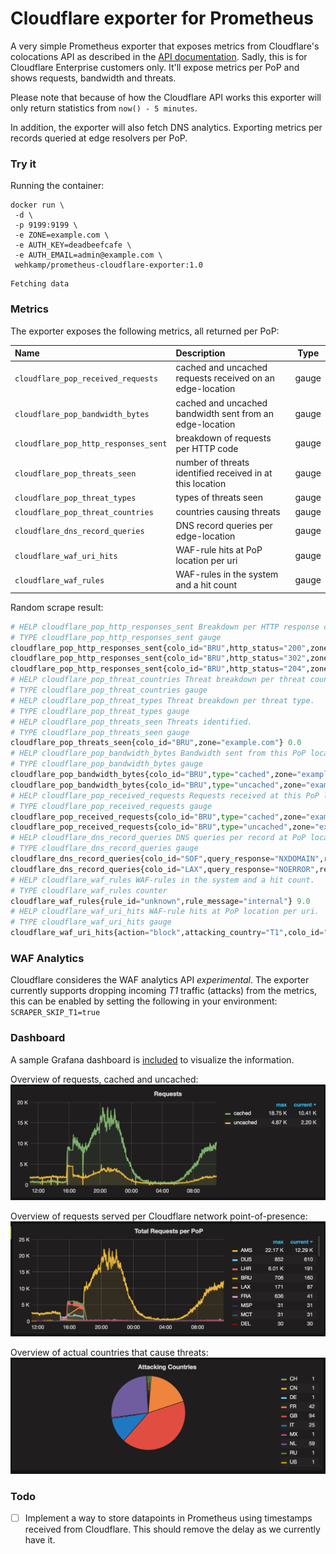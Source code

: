 # Cloudflare exporter for Prometheus

A very simple Prometheus exporter that exposes metrics from Cloudflare's colocations API as described in the [API documentation](https://api.cloudflare.com/#zone-analytics-analytics-by-co-locations). Sadly, this is for Cloudflare Enterprise customers only.
It'll expose metrics per PoP and shows requests, bandwidth and threats.

Please note that because of how the Cloudflare API works this exporter will only return statistics from `now() - 5 minutes`.

In addition, the exporter will also fetch DNS analytics. Exporting metrics per records queried at edge resolvers per PoP.

### Try it

Running the container:

```
docker run \
 -d \
 -p 9199:9199 \
 -e ZONE=example.com \
 -e AUTH_KEY=deadbeefcafe \
 -e AUTH_EMAIL=admin@example.com \
 wehkamp/prometheus-cloudflare-exporter:1.0
```
```
Fetching data
```

### Metrics
The exporter exposes the following metrics, all returned per PoP:

| Name                                 | Description                                               |  Type |
|:-------------------------------------|:----------------------------------------------------------|:-----:|
| `cloudflare_pop_received_requests`   | cached and uncached requests received on an edge-location | gauge |
| `cloudflare_pop_bandwidth_bytes`     | cached and uncached bandwidth sent from an edge-location  | gauge |
| `cloudflare_pop_http_responses_sent` | breakdown of requests per HTTP code                       | gauge |
| `cloudflare_pop_threats_seen`        | number of threats identified received in at this location | gauge |
| `cloudflare_pop_threat_types`        | types of threats seen                                     | gauge |
| `cloudflare_pop_threat_countries`    | countries causing threats                                 | gauge |
| `cloudflare_dns_record_queries`      | DNS record queries per edge-location                      | gauge |
| `cloudflare_waf_uri_hits`            | WAF-rule hits at PoP location per uri                     | gauge |
| `cloudflare_waf_rules`               | WAF-rules in the system and a hit count                   | gauge |

Random scrape result:

```python
# HELP cloudflare_pop_http_responses_sent Breakdown per HTTP response code.
# TYPE cloudflare_pop_http_responses_sent gauge
cloudflare_pop_http_responses_sent{colo_id="BRU",http_status="200",zone="example.com"} 25.0
cloudflare_pop_http_responses_sent{colo_id="BRU",http_status="302",zone="example.com"} 1.0
cloudflare_pop_http_responses_sent{colo_id="BRU",http_status="204",zone="example.com"} 2.0
# HELP cloudflare_pop_threat_countries Threat breakdown per threat country.
# TYPE cloudflare_pop_threat_countries gauge
# HELP cloudflare_pop_threat_types Threat breakdown per threat type.
# TYPE cloudflare_pop_threat_types gauge
# HELP cloudflare_pop_threats_seen Threats identified.
# TYPE cloudflare_pop_threats_seen gauge
cloudflare_pop_threats_seen{colo_id="BRU",zone="example.com"} 0.0
# HELP cloudflare_pop_bandwidth_bytes Bandwidth sent from this PoP location.
# TYPE cloudflare_pop_bandwidth_bytes gauge
cloudflare_pop_bandwidth_bytes{colo_id="BRU",type="cached",zone="example.com"} 404362.0
cloudflare_pop_bandwidth_bytes{colo_id="BRU",type="uncached",zone="example.com"} 68411.0
# HELP cloudflare_pop_received_requests Requests received at this PoP location.
# TYPE cloudflare_pop_received_requests gauge
cloudflare_pop_received_requests{colo_id="BRU",type="cached",zone="example.com"} 10.0
cloudflare_pop_received_requests{colo_id="BRU",type="uncached",zone="example.com"} 18.0
# HELP cloudflare_dns_record_queries DNS queries per record at PoP location.
# TYPE cloudflare_dns_record_queries gauge
cloudflare_dns_record_queries{colo_id="SOF",query_response="NXDOMAIN",record_name="qlgijqgzsd.example.com",record_type="A",zone="example.com"} 1.0
cloudflare_dns_record_queries{colo_id="LAX",query_response="NOERROR",record_name="www.example.com",record_type="A",zone="example.com"} 5.0
# HELP cloudflare_waf_rules WAF-rules in the system and a hit count.
# TYPE cloudflare_waf_rules counter
cloudflare_waf_rules{rule_id="unknown",rule_message="internal"} 9.0
# HELP cloudflare_waf_uri_hits WAF-rule hits at PoP location per uri.
# TYPE cloudflare_waf_uri_hits gauge
cloudflare_waf_uri_hits{action="block",attacking_country="T1",colo_id="OSL",host="www.example.com",method="GET",protocol="HTTP/1.1",rule_id="unknown",uri="/"} 9.0
```

### WAF Analytics

Cloudflare consideres the WAF analytics API _experimental_. The exporter currently supports dropping incoming *T1* traffic (attacks) from the metrics, this can be enabled by setting the following in your environment: `SCRAPER_SKIP_T1=true`


### Dashboard

A sample Grafana dashboard is [included](grafana-cloudflare-dashboard.json) to visualize the information.

Overview of requests, cached and uncached:
![Requests](./docs/assets/requests_total.png)

Overview of requests served per Cloudflare network point-of-presence:
![Requests per PoP](./docs/assets/requests_per_pop.png)

Overview of actual countries that cause threats:
![Attacking Countries](./docs/assets/threats.png)

### Todo

- [ ] Implement a way to store datapoints in Prometheus using timestamps received from Cloudflare. This should remove the delay as we currently have it.
